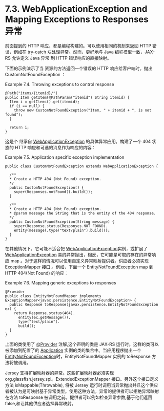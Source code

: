 7.3. WebApplicationException and Mapping Exceptions to Responses 异常
==============

前面提到的 HTTP 响应，都是编程构建的。可以使用相同的机制来返回 HTTP 错误，例如在 try-catch 块处理异常。然而，更好地与 Java 编程模型一致，JAX-RS 允许定义 Java 异常 到 HTTP 错误响应的直接映射。

下面的示例演示了当 资源的方法返回一个错误的 HTTP 响应给客户端时，抛出 CustomNotFoundException ：

Example 7.4. Throwing exceptions to control response

	@Path("items/{itemid}/")
	public Item getItem(@PathParam("itemid") String itemid) {
	  Item i = getItems().get(itemid);
	  if (i == null) {
	    throw new CustomNotFoundException("Item, " + itemid + ", is not found");
	  }
	 
	  return i;
	}

这是个 继承自 [WebApplicationException](http://jax-rs-spec.java.net/nonav/2.0/apidocs/javax/ws/rs/WebApplicationException.html) 的具体异常应用，构建了一个 404 状态的 HTTP 响应和可选的消息作为响应的内容：

Example 7.5. Application specific exception implementation

	public class CustomNotFoundException extends WebApplicationException {
	 
	  /**
	  * Create a HTTP 404 (Not Found) exception.
	  */
	  public CustomNotFoundException() {
	    super(Responses.notFound().build());
	  }
	 
	  /**
	  * Create a HTTP 404 (Not Found) exception.
	  * @param message the String that is the entity of the 404 response.
	  */
	  public CustomNotFoundException(String message) {
	    super(Response.status(Responses.NOT_FOUND).
	    entity(message).type("text/plain").build());
	  }
	}

在其他情况下，它可能不适合把 [WebApplicationException](http://jax-rs-spec.java.net/nonav/2.0/apidocs/javax/ws/rs/WebApplicationException.html)实例，或扩展了[WebApplicationException](http://jax-rs-spec.java.net/nonav/2.0/apidocs/javax/ws/rs/WebApplicationException.html) 类的异常抛出，相反，它可能是可取的存在的异常响应 map 。对于这样的情况可以使用自定义异常映射提供者。供应者必须实现  [ExceptionMapper<E extends Throwable>](http://jax-rs-spec.java.net/nonav/2.0/apidocs/javax/ws/rs/ext/ExceptionMapper.html) 接口 。例如，下面一个  [EntityNotFoundException](http://docs.oracle.com/javaee/5/api/javax/persistence/EntityNotFoundException.html) map 到 HTTP 404(Not Found) 的响应：

Example 7.6. Mapping generic exceptions to responses

	@Provider
	public class EntityNotFoundMapper implements ExceptionMapper<javax.persistence.EntityNotFoundException> {
	  public Response toResponse(javax.persistence.EntityNotFoundException ex) {
	    return Response.status(404).
	      entity(ex.getMessage()).
	      type("text/plain").
	      build();
	  }
	}

上面的类使用了 [@Provider](http://jax-rs-spec.java.net/nonav/2.0/apidocs/javax/ws/rs/ext/Provider.html) 注解,这个声明的类是 JAX-RS 运行时。这样的类可以被添加到配置了的 [Application](http://jax-rs-spec.java.net/nonav/2.0/apidocs/javax/ws/rs/core/Application.html) 实例的类的集合中。当应用程序抛出一个 [EntityNotFoundException](http://docs.oracle.com/javaee/6/api/javax/persistence/EntityNotFoundException.html)时，EntityNotFoundMapper 实例的 toResponse 方法将被调用。

Jersey 支持扩展映射器的异常。这些扩展映射器必须实现org.glassfish.jersey.spi。ExtendedExceptionMapper 接口。另外这个接口定义方法 isMappable(Throwable), 将被 Jersey 运行时调用当异常抛出并且这个供应者被认为是可映射基于异常类型。使用这种方法，异常的提供者可以拒绝异常映射在方法 toResponse 被调用之前。提供者可以例如检查异常参数,基于他们返回 false,和让其他供应者选择异常映射。